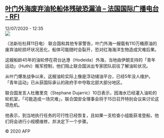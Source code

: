 <!--1594554902000-->
[叶门外海废弃油轮船体残破恐漏油 – 法国国际广播电台 - RFI](http://www.rfi.fr//cn/contenu/20200712-%E5%8F%B6%E9%97%A8%E5%A4%96%E6%B5%B7%E5%BA%9F%E5%BC%83%E6%B2%B9%E8%BD%AE%E8%88%B9%E4%BD%93%E6%AE%8B%E7%A0%B4%E6%81%90%E6%BC%8F%E6%B2%B9)
------

<div>12/07/2020 - 12:35</div><img src="https://s.rfi.fr/media/display/8247b58a-c431-11ea-bff0-005056a964fe/w:310/p:16x9/int0009b.200712183503.jpg"><div class="t-content__body u-clearfix"><div class="m-interstitial"></div><p>（法新社杜拜11日电）    联合国和其他专家警告，叶门外海一艘载有110万桶原油的废弃油轮损坏状况恶化，船体可能随时会裂开，恐对红海海洋生物造成灾难后果。</p><p>    这艘船龄45年的油轮停在荷台达港（Hodeida）外海，当地由伊朗支持的「青年运动」（Huthi）叛军控制，他们阻止联合国派出专家团队前往了解油轮状况。</p><p>    从叶门爆发战争以来，这艘油轮实际上像是浮动储油平台，已经5年没人维护。「青年运动」已从获国际承认的政府手中夺取北部大部分地区。</p><p>    联合国发言人杜雅里克（Stephane Dujarric）10日表示，因海水已经灌入油轮的轮机室，「可能造成一场灾难」，联合国安全理事会将于15日召开特别会议来讨论这项危机。</p><p>    他表示，到当地执行任务的可行性已经恢复，且如果一支检查小组能获准登船，他们将会进行小规模维修，并决定下一个步骤。</p><p class="t-copyright">© 2020 AFP</p>        </div>
